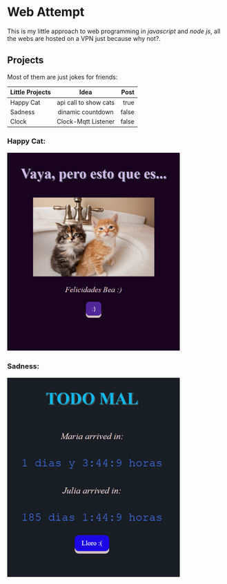 # Web Attempt #
This is my little approach to web programming in *javascript* and *node js*, all the webs are hosted on a VPN just because why not?.

## Projects ##
Most of them are just jokes for friends:

| Little Projects  | Idea                  | Post   |
| ---------------  |:---------------------:| ------:|
| Happy Cat        | api call to show cats |  true  |
| Sadness          | dinamic countdown     |  false |
| Clock            | Clock-Mqtt Listener   |  false |

### Happy Cat: ###
<img src="https://github.com/RarceD/Sadness-Web/blob/master/hAppy_cat/cat.png" alt="drawing" width="400"/>

### Sadness: ###
<img src="https://github.com/RarceD/Sadness-Web/blob/master/Sadness_Web/sad.png" alt="drawing" width="400"/>


